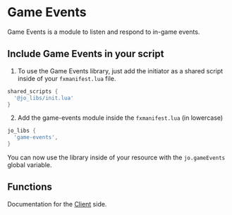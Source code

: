# Game Events

Game Events is a module to listen and respond to in-game events.

## Include Game Events in your script

1. To use the Game Events library, just add the initiator as a shared script inside of your `fxmanifest.lua` file.
```lua
shared_scripts {
  '@jo_libs/init.lua'
}
```
2. Add the game-events module inside the `fxmanifest.lua` (in lowercase)
```lua
jo_libs {
  'game-events',
}
```
You can now use the library inside of your resource with the `jo.gameEvents` global variable.

## Functions

Documentation for the [Client](./client.md) side.